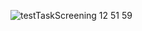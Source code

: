 ![testTaskScreening 12 51 59](https://github.com/g00dgreen/TestTask/assets/120726254/6a71637d-5757-4910-b60f-1bcff6e2bd1f)
